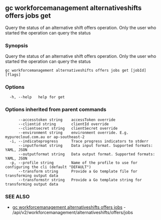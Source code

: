 ## gc workforcemanagement alternativeshifts offers jobs get

Query the status of an alternative shift offers operation. Only the user who started the operation can query the status

### Synopsis

Query the status of an alternative shift offers operation. Only the user who started the operation can query the status

```
gc workforcemanagement alternativeshifts offers jobs get [jobId] [flags]
```

### Options

```
  -h, --help   help for get
```

### Options inherited from parent commands

```
      --accesstoken string    accessToken override
      --clientid string       clientId override
      --clientsecret string   clientSecret override
      --environment string    environment override. E.g. mypurecloud.com.au or ap-southeast-2
  -i, --indicateprogress      Trace progress indicators to stderr
      --inputformat string    Data input format. Supported formats: YAML, JSON
      --outputformat string   Data output format. Supported formats: YAML, JSON
  -p, --profile string        Name of the profile to use for configuring the cli (default "DEFAULT")
      --transform string      Provide a Go template file for transforming output data
      --transformstr string   Provide a Go template string for transforming output data
```

### SEE ALSO

* [gc workforcemanagement alternativeshifts offers jobs](gc_workforcemanagement_alternativeshifts_offers_jobs.html)	 - /api/v2/workforcemanagement/alternativeshifts/offers/jobs


